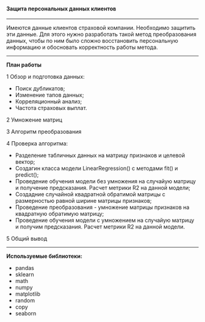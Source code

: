 #### Защита персональных данных клиентов

---

Имеются данные клиентов страховой компании. Необходимо защитить эти данные. Для этого нужно разработать такой метод преобразования данных, чтобы по ним было сложно восстановить персональную информацию и обосновать корректность работы метода. 

---

**План работы**

1 Обзор и подготовка данных:

   - Поиск дубликатов;
   - Изменение тапов данных;
   - Корреляционный анализ;
   - Частота страховых выплат.
        
2  Умножение матриц

3  Алгоритм преобразования

4  Проверка алгоритма:

   - Разделение табличных данных на матрицу признаков и целевой вектор;
   - Создагин класса модели LinearRegression() с методами fit() и predict();
   - Проведение обучения модели без умножения на случайую матрицу и получение предсказания. Расчет метрики R2 на данной модели;
   - Создадние случайной квадратной обратимой матрицы с размерностью равной ширине матрицы признаков;
   - Проведение преобразования - умножение матрицы признаков на квадратную обратимую матрицу;
   - Проведение обучения модели с умножением на случайую матрицу и получим предсказания. Расчет метрики R2 на данной модели.
        
5 Общий вывод  

---

**Используемые библиотеки:**

- pandas
- sklearn
- math
- numpy
- matplotlib
- random 
- copy
- seaborn
